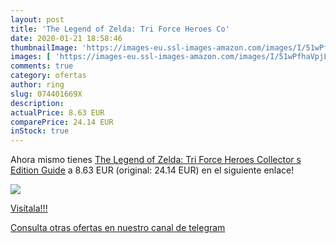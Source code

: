 ```yaml
---
layout: post
title: 'The Legend of Zelda: Tri Force Heroes Co'
date: 2020-01-21 18:58:46
thumbnailImage: 'https://images-eu.ssl-images-amazon.com/images/I/51wPfhaVpjL._SL200_.jpg'
images: [ 'https://images-eu.ssl-images-amazon.com/images/I/51wPfhaVpjL._SL200_.jpg' ]
comments: true
category: ofertas
author: ring
slug: 074401669X
description:
actualPrice: 8.63 EUR
comparePrice: 24.14 EUR
inStock: true
---
```


Ahora mismo tienes [The Legend of Zelda: Tri Force Heroes Collector s Edition Guide](https://www.amazon.com/dp/074401669X/?tag=redken08-20) a 8.63 EUR (original: 24.14 EUR) en el siguiente enlace!

[![](https://images-eu.ssl-images-amazon.com/images/I/51wPfhaVpjL._SL200_.jpg)](https://www.amazon.com/dp/074401669X/?tag=redken08-20)

[Visítala!!!](https://www.amazon.com/dp/074401669X/?tag=redken08-20)

[Consulta otras ofertas en nuestro canal de telegram](https://t.me/s/ofertas25)
